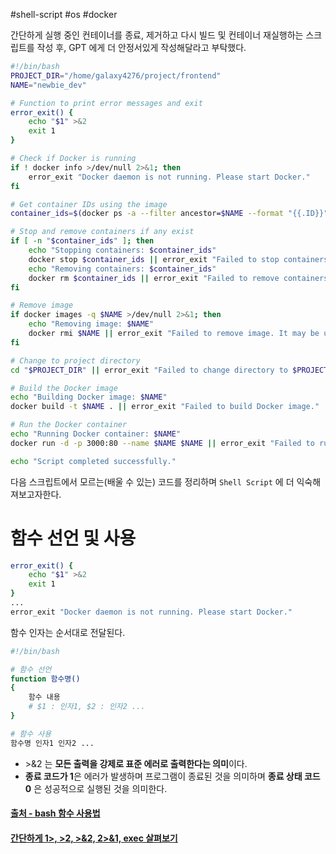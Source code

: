 #shell-script #os #docker 

간단하게 실행 중인 컨테이너를 종료, 제거하고 다시 빌드 및 컨테이너 재실행하는 스크립트를 작성 후,
GPT 에게 더 안정서있게 작성해달라고 부탁했다.

```bash
#!/bin/bash
PROJECT_DIR="/home/galaxy4276/project/frontend"
NAME="newbie_dev"

# Function to print error messages and exit
error_exit() {
    echo "$1" >&2
    exit 1
}

# Check if Docker is running
if ! docker info >/dev/null 2>&1; then
    error_exit "Docker daemon is not running. Please start Docker."
fi

# Get container IDs using the image
container_ids=$(docker ps -a --filter ancestor=$NAME --format "{{.ID}}")

# Stop and remove containers if any exist
if [ -n "$container_ids" ]; then
    echo "Stopping containers: $container_ids"
    docker stop $container_ids || error_exit "Failed to stop containers."
    echo "Removing containers: $container_ids"
    docker rm $container_ids || error_exit "Failed to remove containers."
fi

# Remove image
if docker images -q $NAME >/dev/null 2>&1; then
    echo "Removing image: $NAME"
    docker rmi $NAME || error_exit "Failed to remove image. It may be used by stopped containers."
fi

# Change to project directory
cd "$PROJECT_DIR" || error_exit "Failed to change directory to $PROJECT_DIR."

# Build the Docker image
echo "Building Docker image: $NAME"
docker build -t $NAME . || error_exit "Failed to build Docker image."

# Run the Docker container
echo "Running Docker container: $NAME"
docker run -d -p 3000:80 --name $NAME $NAME || error_exit "Failed to run Docker container."

echo "Script completed successfully."
```

다음 스크립트에서 모르는(배울 수 있는) 코드를 정리하며 `Shell Script` 에 더 익숙해져보고자한다.


# 함수 선언 및 사용

```bash
error_exit() {
    echo "$1" >&2
    exit 1
}
...
error_exit "Docker daemon is not running. Please start Docker."
```

함수 인자는 순서대로 전달된다.

```bash
#!/bin/bash

# 함수 선언
function 함수명()
{
    함수 내용
    # $1 : 인자1, $2 : 인자2 ...
}

# 함수 사용
함수명 인자1 인자2 ...
```
 
* \>&2 는 **모든 출력을 강제로 표준 에러로 출력한다는 의미**이다.
* **종료 코드가 1**은 에러가 발생하며 프로그램이 종료된 것을 의미하며 **종료 상태 코드 0** 은 성공적으로 실행된 것을 의미한다.




#### [출처 - bash 함수 사용법](https://github.com/lyw1217/TIL/blob/main/Bash/bash_%ED%95%A8%EC%88%98_%EC%82%AC%EC%9A%A9%EB%B2%95.md)
#### [간단하게 1>, >2, >&2, 2>&1, exec 살펴보기](https://knight76.tistory.com/entry/%EA%B0%84%EB%8B%A8%ED%95%98%EA%B2%8C-1-2-2-exec%EB%A5%BC-%EC%82%B4%ED%8E%B4%EB%B3%B4%EA%B8%B0)

